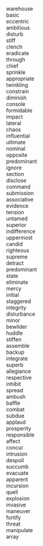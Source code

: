 warehouse  
basic  
eccentric  
ambitious  
disturb  
stiff  
clench  
eradicate  
through  
chief  
sprinkle  
appropriate  
twinkling  
constrain  
diminish  
console  
formidable  
impact  
lateral  
chaos  
influential  
ultimate  
nominal  
opposite  
predominant  
ignore  
section  
disclose  
command  
submission  
associative  
evidence  
tension  
untamed  
superior  
indifference  
uppermost  
candid  
righteous  
supreme  
detract  
predominant  
state  
eliminate  
mercy  
initial  
staggered  
integrity  
disturbance  
minor  
bewilder  
huddle  
stiffen  
assemble  
backup  
integrate  
superb  
allegiance  
respective  
inhibit  
spread  
ambush  
baffle  
combat  
subdue  
applaud  
prosperity  
responsible  
affect  
concur  
intrusion  
despoil  
succumb  
evacuate  
apparent  
incursion  
quell  
explosion  
invasive  
maneuver  
fortify  
threat  
manipulate  
array  
